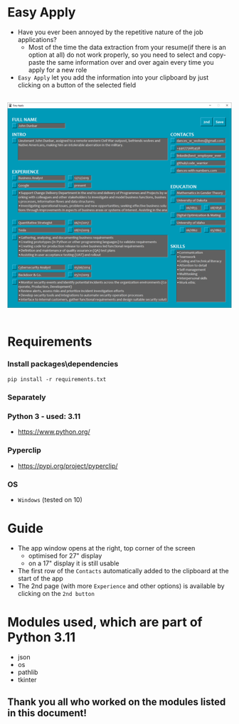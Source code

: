 # Easy Apply
- Have you ever been annoyed by the repetitive nature of the job applications?
    - Most of the time the data extraction from your resume(if there is an option at all) do not work properly, so you need to select and copy-paste the same information over and over again every time you apply for a new role
- `Easy Apply` let you add the information into your clipboard by just clicking on a button of the selected field

<br>
<div align="center">
    <img src="pictures/screenshot.png"</img> 
</div>
<br>

# Requirements
### Install packages\dependencies
```
pip install -r requirements.txt
```
### Separately
### Python 3 - used: 3.11
- https://www.python.org/

### Pyperclip
- https://pypi.org/project/pyperclip/

### OS
- `Windows` (tested on 10)

# Guide
- The app window opens at the right, top corner of the screen
    - optimised for 27" display
    - on a 17" display it is still usable
- The first row of the `Contacts` automatically added to the clipboard at the start of the app
- The 2nd page (with more `Experience` and other options) is available by clicking on the `2nd button`

# Modules used, which are part of Python 3.11
- json
- os
- pathlib
- tkinter

## Thank you all who worked on the modules listed in this document!